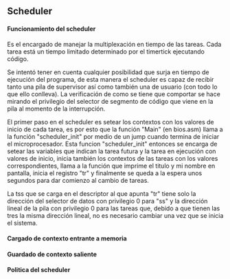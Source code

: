 ## Scheduler

#### Funcionamiento del scheduler

Es el encargado de manejar la multiplexación en tiempo de las tareas. Cada tarea está un tiempo limitado determinado por el timertick ejecutando código. 

Se intentó tener en cuenta cualquier posibilidad que surja en tiempo de ejecución del programa, de esta manera el scheduler es capaz de recibir tanto una pila de supervisor así como también una de usuario (con todo lo que ello conlleva). La verificación de como se tiene que comportar se hace mirando el privilegio del selector de segmento de código que viene en la pila al momento de la interrupción.

El primer paso en el scheduler es setear los contextos con los valores de inicio de cada tarea, es por esto que la función "Main" (en bios.asm) llama a la función "scheduler_init" por medio de un jump cuando termina de iniciar el microprocesador. Esta funcion "scheduler_init" entonces se encarga de setear las variables que indican la tarea futura y la tarea en ejecución con valores de inicio, inicia también los contextos de las tareas con los valores correspondientes, llama a la función que imprime el titulo y mi nombre en pantalla, inicia el registro "tr" y finalmente se queda a la espera unos segundos para dar comienzo al cambio de tareas.

La tss que se carga en el descriptor al que apunta "tr" tiene solo la dirección del selector de datos con privilegio 0 para "ss" y la dirección lineal de la pila con privilegio 0 para las tareas que, debido a que tienen las tres la misma dirección lineal, no es necesario cambiar una vez que se inicia el sistema.


#### Cargado de contexto entrante a memoria

#### Guardado de contexto saliente

#### Politica del scheduler
